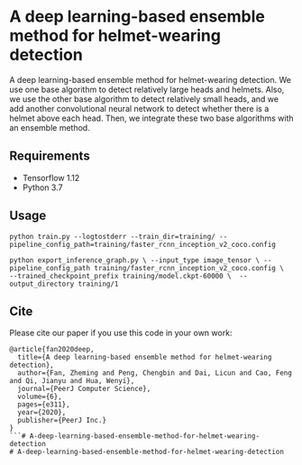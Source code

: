 A deep learning-based ensemble method for helmet-wearing detection
====
A deep learning-based ensemble method for helmet-wearing detection.
We use one base algorithm to detect relatively large heads and helmets. 
Also, we use the other base algorithm to detect relatively small heads, and we add another convolutional neural network to detect whether there is a helmet above each head. 
Then, we integrate these two base algorithms with an ensemble method.


## Requirements

  * Tensorflow 1.12
  * Python 3.7

## Usage

```python train.py --logtostderr --train_dir=training/ --pipeline_config_path=training/faster_rcnn_inception_v2_coco.config```

```python export_inference_graph.py \ --input_type image_tensor \ --pipeline_config_path training/faster_rcnn_inception_v2_coco.config \  --trained_checkpoint_prefix training/model.ckpt-60000 \  --output_directory training/1```



## Cite

Please cite our paper if you use this code in your own work:

```
@article{fan2020deep,
  title={A deep learning-based ensemble method for helmet-wearing detection},
  author={Fan, Zheming and Peng, Chengbin and Dai, Licun and Cao, Feng and Qi, Jianyu and Hua, Wenyi},
  journal={PeerJ Computer Science},
  volume={6},
  pages={e311},
  year={2020},
  publisher={PeerJ Inc.}
}
```# A-deep-learning-based-ensemble-method-for-helmet-wearing-detection
# A-deep-learning-based-ensemble-method-for-helmet-wearing-detection
